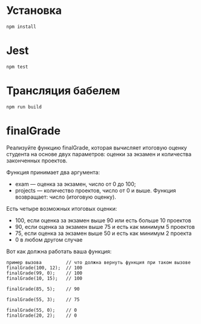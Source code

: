 # Установка
`npm install`
# Jest
`npm test`
# Трансляция бабелем
`npm run build`

# finalGrade

Реализуйте функцию finalGrade, которая вычисляет итоговую оценку студента на основе двух параметров: оценки за экзамен и количества законченных проектов.

Функция принимает два аргумента:

* exam — оценка за экзамен, число от 0 до 100;
* projects — количество проектов, число от 0 и выше.
Функция возвращает: число (итоговую оценку).

Есть четыре возможных итоговых оценки:

* 100, если оценка за экзамен выше 90 или есть больше 10 проектов
* 90, если оценка за экзамен выше 75 и есть как минимум 5 проектов
* 75, если оценка за экзамен выше 50 и есть как минимум 2 проекта
* 0 в любом другом случае

Вот как должна работать ваша функция:

```
пример вызова         // что должна вернуть функция при таком вызове
finalGrade(100, 12);  // 100
finalGrade(99, 0);    // 100
finalGrade(10, 15);   // 100

finalGrade(85, 5);    // 90

finalGrade(55, 3);    // 75

finalGrade(55, 0);    // 0
finalGrade(20, 2);    // 0
```
